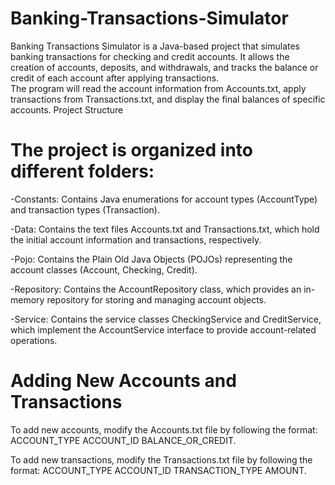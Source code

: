 # Banking-Transactions-Simulator
Banking Transactions Simulator is a Java-based project that simulates banking transactions for checking and credit accounts. It allows the creation of accounts, deposits, and withdrawals, and tracks the balance or credit of each account after applying transactions.  
The program will read the account information from Accounts.txt, apply transactions from Transactions.txt, and display the final balances of specific accounts.
Project Structure


# The project is organized into different folders:
-Constants: Contains Java enumerations for account types (AccountType) and transaction types (Transaction).

-Data: Contains the text files Accounts.txt and Transactions.txt, which hold the initial account information and transactions, respectively.

-Pojo: Contains the Plain Old Java Objects (POJOs) representing the account classes (Account, Checking, Credit).

-Repository: Contains the AccountRepository class, which provides an in-memory repository for storing and managing account objects.

-Service: Contains the service classes CheckingService and CreditService, which implement the AccountService interface to provide account-related operations.


# Adding New Accounts and Transactions
To add new accounts, modify the Accounts.txt file by following the format: ACCOUNT_TYPE ACCOUNT_ID BALANCE_OR_CREDIT.

To add new transactions, modify the Transactions.txt file by following the format: ACCOUNT_TYPE ACCOUNT_ID TRANSACTION_TYPE AMOUNT.
